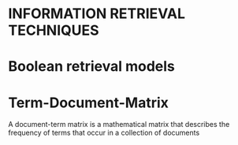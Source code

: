 # INFORMATION RETRIEVAL TECHNIQUES

# Boolean retrieval models

# Term-Document-Matrix

A document-term matrix is a mathematical matrix that describes the frequency of terms that occur in a collection of documents
